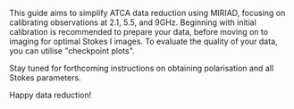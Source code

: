 This guide aims to simplify ATCA data reduction using MIRIAD, focusing on calibrating observations at 2.1, 5.5, and 9GHz. Beginning with initial calibration is recommended to prepare your data, before moving on to imaging for optimal Stokes I images. To evaluate the quality of your data, you can utilise "checkpoint plots".

Stay tuned for forthcoming instructions on obtaining polarisation and all Stokes parameters.

Happy data reduction!
